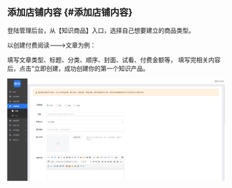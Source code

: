 ## 添加店铺内容 {#添加店铺内容}

登陆管理后台，从【知识商品】入口，选择自己想要建立的商品类型。

以创建付费阅读---&gt;文章为例：

填写文章类型、标题、分类、顺序、封面、试看、付费金额等， 填写完相关内容后，点击“立即创建，成功创建你的第一个知识产品。

![](/assets/import5.png)

